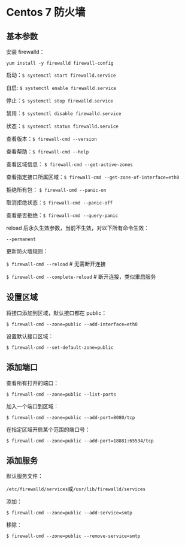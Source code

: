 # Centos 7 防火墙

## 基本参数

安装 firewalld：

`yum install -y firewalld firewall-config`

启动：`$ systemctl start firewalld.service`

自启: `$ systemctl enable firewalld.service`

停止：`$ systemctl stop firewalld.service`

禁用：`$ systemctl disable firewalld.service`

状态：`$ systemctl status firewalld.service`

查看版本：`$ firewall-cmd --version`

查看帮助：`$ firewall-cmd --help`

查看区域信息： `$ firewall-cmd --get-active-zones`

查看指定接口所属区域：`$ firewall-cmd --get-zone-of-interface=eth0`

拒绝所有包： `$ firewall-cmd --panic-on`

取消拒绝状态：`$ firewall-cmd --panic-off`

查看是否拒绝：`$ firewall-cmd --query-panic`

reload 后永久生效参数，当前不生效，对以下所有命令生效：

`--permanent`

更新防火墙规则：

`$ firewall-cmd --reload` # 无需断开连接

`$ firewall-cmd --complete-reload` # 断开连接，类似重启服务

## 设置区域

将接口添加到区域，默认接口都在 public：

`$ firewall-cmd --zone=public --add-interface=eth0`

设置默认接口区域：

`$ firewall-cmd --set-default-zone=public`

## 添加端口

查看所有打开的端口：

`$ firewall-cmd --zone=public --list-ports`

加入一个端口到区域：

`$ firewall-cmd --zone=public --add-port=8080/tcp`

在指定区域开启某个范围的端口号：

`$ firewall-cmd --zone=public --add-port=18881:65534/tcp`

## 添加服务

默认服务文件：

`/etc/firewalld/services`或`/usr/lib/firewalld/services`

添加：

`$ firewall-cmd --zone=public --add-service=smtp`

移除：

`$ firewall-cmd --zone=public --remove-service=smtp`
